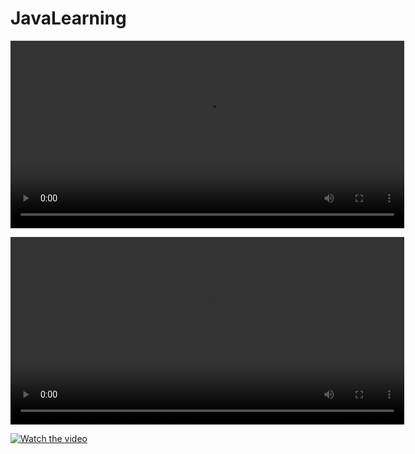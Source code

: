 # JavaLearning

<video width="630" height="300" src="https://qiniu.oncew.com/202510152111%281%29.mp4"></video>


<video width="630" height="300" src="https://qiniu.oncew.com/rhythm_girl.mp4"></video>


[![Watch the video](https://static-o.oss-cn-shenzhen.aliyuncs.com/images/tpbj/ImitatePhotoStyle1.jpg)](https://qiniu.oncew.com/rhythm_girl.mp4)
